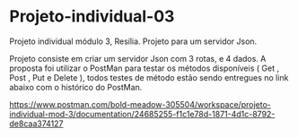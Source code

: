 # Projeto-individual-03
Projeto individual módulo 3, Resília. Projeto para um servidor Json.


Projeto consiste em criar um servidor Json com 3 rotas, e 4 dados. A proposta foi utilizar o PostMan para testar os métodos disponíveis ( Get , Post , Put e Delete ), todos testes de método estão sendo entregues no link abaixo com o histórico do PostMan.


https://www.postman.com/bold-meadow-305504/workspace/projeto-individual-mod-3/documentation/24685255-f1c1e78d-1871-4d1c-8792-de8caa374127
